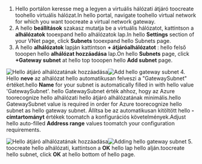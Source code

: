 1. <span data-ttu-id="f25da-101">Hello portálon keresse meg a legyen a virtuális hálózati átjáró toocreate toohello virtuális hálózat.</span><span class="sxs-lookup"><span data-stu-id="f25da-101">In hello portal, navigate toohello virtual network for which you want toocreate a virtual network gateway.</span></span>
2. <span data-ttu-id="f25da-102">A hello **beállítások** szakasz mutatja be a virtuális hálózatot, kattintson a **alhálózatok** tooexpand hello alhálózatok lap.</span><span class="sxs-lookup"><span data-stu-id="f25da-102">In hello **Settings** section of your VNet page, click **Subnets** tooexpand hello Subnets page.</span></span>
3. <span data-ttu-id="f25da-103">A hello **alhálózatok** lapján kattintson **+ átjáróalhálózatot** : hello felső tooopen hello **alhálózat hozzáadása** lap.</span><span class="sxs-lookup"><span data-stu-id="f25da-103">On hello **Subnets** page, click **+Gateway subnet** at hello top tooopen hello **Add subnet** page.</span></span>

  <span data-ttu-id="f25da-104">![Hello átjáró alhálózatának hozzáadása](./media/vpn-gateway-add-gwsubnet-s2s-rm-portal-include/add-gw-subnet.png "hello átjáró alhálózatának hozzáadása")</span><span class="sxs-lookup"><span data-stu-id="f25da-104">![Add hello gateway subnet](./media/vpn-gateway-add-gwsubnet-s2s-rm-portal-include/add-gw-subnet.png "Add hello gateway subnet")</span></span>
4. <span data-ttu-id="f25da-105">Hello **neve** az alhálózat hello automatikusan felveszi a "GatewaySubnet" értéket.</span><span class="sxs-lookup"><span data-stu-id="f25da-105">hello **Name** for your subnet is automatically filled in with hello value 'GatewaySubnet'.</span></span> <span data-ttu-id="f25da-106">hello GatewaySubnet érték ahhoz, hogy az Azure toorecognize hello alhálózati hello átjáró alhálózatának minimális.</span><span class="sxs-lookup"><span data-stu-id="f25da-106">hello GatewaySubnet value is required in order for Azure toorecognize hello subnet as hello gateway subnet.</span></span> <span data-ttu-id="f25da-107">Állítsa be az automatikusan kitöltött hello **-címtartományt** értékek toomatch a konfigurációs követelmények.</span><span class="sxs-lookup"><span data-stu-id="f25da-107">Adjust hello auto-filled **Address range** values toomatch your configuration requirements.</span></span>

  <span data-ttu-id="f25da-108">![Hello átjáró alhálózatának hozzáadása](./media/vpn-gateway-add-gwsubnet-s2s-rm-portal-include/gwsubnetip.png "hello átjáró alhálózatának hozzáadása")</span><span class="sxs-lookup"><span data-stu-id="f25da-108">![Adding hello gateway subnet](./media/vpn-gateway-add-gwsubnet-s2s-rm-portal-include/gwsubnetip.png "Adding hello gateway subnet")</span></span>
5. <span data-ttu-id="f25da-109">toocreate hello alhálózati, kattintson a **OK** hello lap hello alján.</span><span class="sxs-lookup"><span data-stu-id="f25da-109">toocreate hello subnet, click **OK** at hello bottom of hello page.</span></span>
